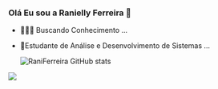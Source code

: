 ### Olá Eu sou a Ranielly Ferreira 👋

- 👩🏻‍💻 Buscando Conhecimento ...
- 🪪Estudante de Análise e Desenvolvimento de Sistemas ...

  
  ![RaniFerreira GitHub stats](https://github-readme-stats.vercel.app/api?username=RaniFerreira&show_icons=true&theme=dracula)
 
<div> 
  
  <a href="https://instagram.com/rani.ferreira1](https://instagram.com/rani.ferreira1)" target="_blank"><img src="https://img.shields.io/badge/-Instagram-%23E4405F?style=for-the-badge&logo=instagram&logoColor=white" target="_blank"></a>

</div>
